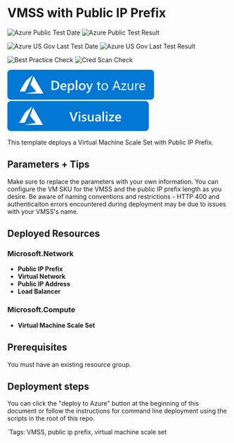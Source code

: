 # VMSS with Public IP Prefix

![Azure Public Test Date](https://azurequickstartsservice.blob.core.windows.net/badges/101-vmms-with-public-ip-prefix/PublicLastTestDate.svg)
![Azure Public Test Result](https://azurequickstartsservice.blob.core.windows.net/badges/101-vmms-with-public-ip-prefix/PublicDeployment.svg)

![Azure US Gov Last Test Date](https://azurequickstartsservice.blob.core.windows.net/badges/101-vmms-with-public-ip-prefix/FairfaxLastTestDate.svg)
![Azure US Gov Last Test Result](https://azurequickstartsservice.blob.core.windows.net/badges/101-vmms-with-public-ip-prefix/FairfaxDeployment.svg)

![Best Practice Check](https://azurequickstartsservice.blob.core.windows.net/badges/101-vmms-with-public-ip-prefix/BestPracticeResult.svg)
![Cred Scan Check](https://azurequickstartsservice.blob.core.windows.net/badges/101-vmms-with-public-ip-prefix/CredScanResult.svg)

[![Deploy To Azure](https://raw.githubusercontent.com/Azure/azure-quickstart-templates/master/1-CONTRIBUTION-GUIDE/images/deploytoazure.svg?sanitize=true)]("https://portal.azure.com/#create/Microsoft.Template/uri/https%3A%2F%2Fraw.githubusercontent.com%2FAzure%2Fazure-quickstart-templates%2Fmaster%2F101-vmms-with-public-ip-prefix%2Fazuredeploy.json")
[![Visualize](https://raw.githubusercontent.com/Azure/azure-quickstart-templates/master/1-CONTRIBUTION-GUIDE/images/visualizebutton.svg?sanitize=true)]("http://armviz.io/#/?load=https%3A%2F%2Fraw.githubusercontent.com%2FAzure%2Fazure-quickstart-templates%2Fmaster%2F101-vmms-with-public-ip-prefix%2Fazuredeploy.json")

This template deploys a Virtual Machine Scale Set with Public IP Prefix.

## Parameters + Tips

Make sure to replace the parameters with your own information. You can configure
the VM SKU for the VMSS and the public IP prefix length as you desire. Be aware
of naming conventions and restrictions - HTTP 400 and authenticaiton errors
encountered during deployment may be due to issues with your VMSS's name.

## Deployed Resources

### Microsoft.Network

- **Public IP Prefix**
- **Virtual Network**
- **Public IP Address**
- **Load Balancer**

### Microsoft.Compute

- **Virtual Machine Scale Set**

## Prerequisites

You must have an existing resource group.

## Deployment steps

You can click the "deploy to Azure" button at the beginning of this document or
follow the instructions for command line deployment using the scripts in the
root of this repo.

`Tags: VMSS, public ip prefix, virtual machine scale set
